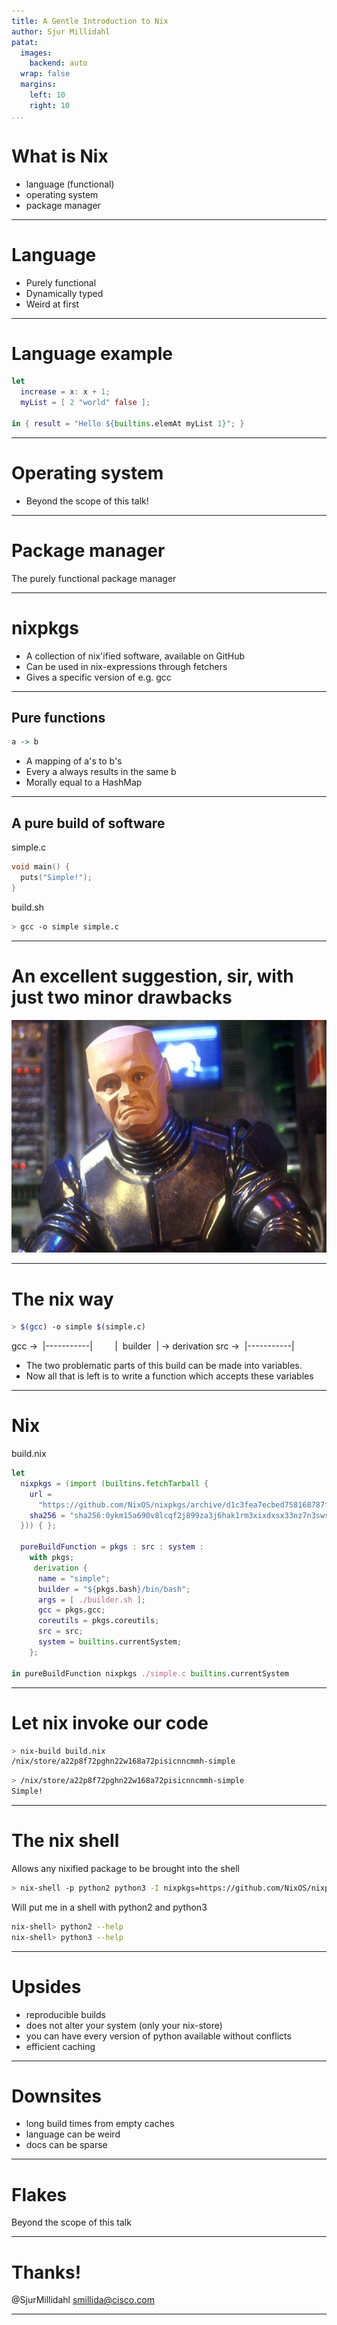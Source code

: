 ```yaml
---
title: A Gentle Introduction to Nix
author: Sjur Millidahl
patat:
  images:
    backend: auto
  wrap: false
  margins:
    left: 10
    right: 10
...
```


# What is Nix

- language (functional)
- operating system
- package manager

---

# Language

- Purely functional
- Dynamically typed
- Weird at first

---

# Language example

```nix
let
  increase = x: x + 1;
  myList = [ 2 "world" false ];

in { result = "Hello ${builtins.elemAt myList 1}"; }
```

---

# Operating system

- Beyond the scope of this talk!

---

# Package manager

The purely functional package manager

---

# nixpkgs

* A collection of nix'ified software, available on GitHub
* Can be used in nix-expressions through fetchers
* Gives a specific version of e.g. gcc

---

## Pure functions

```haskell
a -> b
```
* A mapping of a's to b's
* Every a always results in the same b
* Morally equal to a HashMap

---

## A pure build of software

simple.c
```c
void main() {
  puts("Simple!");
}
``` 

build.sh
```bash
> gcc -o simple simple.c
```

---

# An excellent suggestion, sir, with just two minor drawbacks

![](kryten.png)

---

# The nix way

```bash
> $(gcc) -o simple $(simple.c)
```

gcc&nbsp;->&nbsp;&nbsp;|-----------|
&nbsp;&nbsp;&nbsp;&nbsp;&nbsp;&nbsp;&nbsp;&nbsp;|&nbsp;&nbsp;builder&nbsp;&nbsp;|&nbsp;-> derivation
src&nbsp;->&nbsp;&nbsp;|-----------|

* The two problematic parts of this build can be made into variables.
* Now all that is left is to write a function which accepts these variables

---

# Nix

build.nix
```nix
let
  nixpkgs = (import (builtins.fetchTarball {
    url =
      "https://github.com/NixOS/nixpkgs/archive/d1c3fea7ecbed758168787fe4e4a3157e52bc808.tar.gz";
    sha256 = "sha256:0ykm15a690v8lcqf2j899za3j6hak1rm3xixdxsx33nz7n3swsyy";
  })) { };

  pureBuildFunction = pkgs : src : system :
    with pkgs;
     derivation {
      name = "simple";
      builder = "${pkgs.bash}/bin/bash";
      args = [ ./builder.sh ];
      gcc = pkgs.gcc;
      coreutils = pkgs.coreutils;
      src = src;
      system = builtins.currentSystem;
    };

in pureBuildFunction nixpkgs ./simple.c builtins.currentSystem
```

---

# Let nix invoke our code

```bash
> nix-build build.nix
/nix/store/a22p8f72pghn22w168a72pisicnncmmh-simple
```

```bash
> /nix/store/a22p8f72pghn22w168a72pisicnncmmh-simple
Simple!
```

---


# The nix shell

Allows any nixified package to be brought into the shell

```bash
> nix-shell -p python2 python3 -I nixpkgs=https://github.com/NixOS/nixpkgs/archive/ee01de29d2f58d56b1be4ae24c24bd91c5380cea.tar.gz
```

Will put me in a shell with python2 and python3

```bash
nix-shell> python2 --help
nix-shell> python3 --help
```

---

# Upsides

- reproducible builds
- does not alter your system (only your nix-store)
- you can have every version of python available without conflicts
- efficient caching

---

# Downsites

- long build times from empty caches
- language can be weird
- docs can be sparse

---

# Flakes

Beyond the scope of this talk

---

# Thanks!

@SjurMillidahl
smillida@cisco.com

---